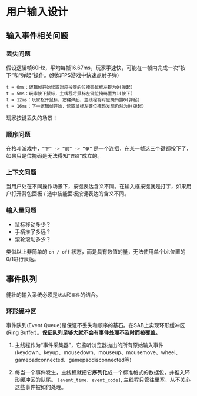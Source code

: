 # 用户输入设计

## 输入事件相关问题

### 丢失问题

假设逻辑帧60Hz，平均每帧16.67ms，玩家手速快，可能在一帧内完成一次“按下”和“弹起”操作。(例如FPS游戏中快速点射子弹)

```
t = 0ms：逻辑帧开始读取对应按键的位掩码鼠标左键为0(弹起)
t = 5ms：玩家按下鼠标，主线程将鼠标左键位掩码置为1(按下)
t = 12ms：玩家松开鼠标，左键弹起，主线程将对应掩码置0(弹起)
t = 16ms：下一逻辑帧开始，读取鼠标左键位掩码发现仍然为0(弹起)
```

玩家按键丢失的场景！

### 顺序问题

在格斗游戏中，`“下” -> “前” -> “拳”` 是一个连招，在某一帧这三个键都按下了，如果只是位掩码是无法得知`“连招”`成立的。

### 上下文问题

当用户处在不同操作场景下，按键表达含义不同。在输入框按键就是打字，如果用户打开背包面板 / 选中技能面板按键表达的含义不同。

### 输入量问题

- 鼠标移动多少？
- 手柄推了多远？
- 滚轮滚动多少？

类似以上非简单的 `on / off` 状态，而是具有数值的量，无法使用单个bit位置的0/1进行表达。

## 事件队列

健壮的输入系统必须是`状态`和`事件`的结合。

### 环形缓冲区

事件队列(Event Queue)是保证不丢失和顺序的基石。在SAB上实现环形缓冲区(Ring Buffer)。**保证队列足够大就不会有事件处理不及时而被覆盖。**

1. 主线程作为“事件采集器”，它监听浏览器抛出的所有原始输入事件(keydown、keyup、mousedown、mouseup、mousemove、wheel、gamepadconnected、gamepaddisconnected等)

2. 每当一个事件发生，主线程就把它**序列化**成一个标准格式的数据包，并推入环形缓冲区的队尾。
`[event_time, event_code]`, 主线程只管往里塞，从不关心这些事件被如何处理。
